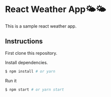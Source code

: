 # React Weather App🌤🌤

This is a sample react weather app.

## Instructions

First clone this repository.

Install dependencies.

```bash
$ npm install # or yarn
```

Run it

```bash
$ npm start # or yarn start
```
